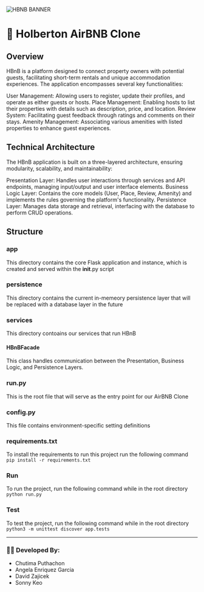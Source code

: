 
![HBNB BANNER](https://github.com/user-attachments/assets/26bfe7b6-cdf6-479a-90de-4d41d1bd740e)

# 🏨 Holberton AirBNB Clone

## Overview
HBnB is a platform designed to connect property owners with potential guests, facilitating short-term rentals and unique accommodation experiences. The application encompasses several key functionalities:

User Management: Allowing users to register, update their profiles, and operate as either guests or hosts. Place Management: Enabling hosts to list their properties with details such as description, price, and location. Review System: Facilitating guest feedback through ratings and comments on their stays. Amenity Management: Associating various amenities with listed properties to enhance guest experiences.

## Technical Architecture
The HBnB application is built on a three-layered architecture, ensuring modularity, scalability, and maintainability:

Presentation Layer: Handles user interactions through services and API endpoints, managing input/output and user interface elements. Business Logic Layer: Contains the core models (User, Place, Review, Amenity) and implements the rules governing the platform's functionality. Persistence Layer: Manages data storage and retrieval, interfacing with the database to perform CRUD operations.

## Structure

### app
This directory contains the core Flask application and instance, which is created and served within the __init__.py script

### persistence
This directory contains the current in-memeory persistence layer that will be replaced with a database layer in the future

### services
This directory contoains our services that run HBnB
#### HBnBFacade
This class handles communication between the Presentation, Business Logic, and Persistence Layers.

### run.py
This is the root file that will serve as the entry point for our AirBNB Clone

### config.py
This file contains environment-specific setting definitions

### requirements.txt
To install the requirements to run this project run the following command
`pip install -r requirements.txt`

### Run
To run the project, run the following command while in the root directory
`python run.py`

### Test
To test the project, run the following command while in the root directory
`python3 -m unittest discover app.tests`

-------------------------------------------------------------------------------------------------------------------------
### 🧑‍💻 Developed By:
* Chutima Puthachon
* Angela Enriquez Garcia
* David Zajicek
* Sonny Keo
